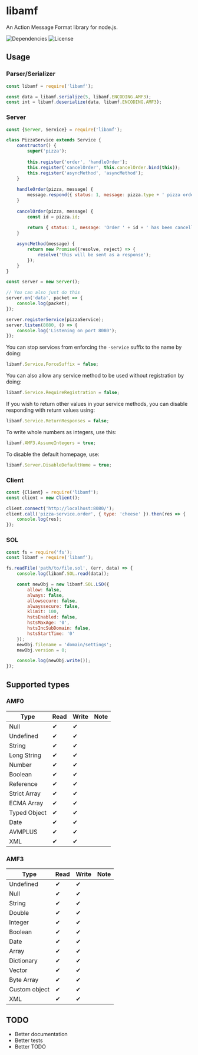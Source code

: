 # libamf
An Action Message Format library for node.js.

![Dependencies](https://img.shields.io/david/pyrodash/libamf) ![License](https://img.shields.io/npm/l/libamf)

## Usage
### Parser/Serializer
```javascript
const libamf = require('libamf');

const data = libamf.serialize(5, libamf.ENCODING.AMF3);
const int = libamf.deserialize(data, libamf.ENCODING.AMF3);
```
### Server
```javascript
const {Server, Service} = require('libamf');

class PizzaService extends Service {
    constructor() {
        super('pizza');
        
        this.register('order', 'handleOrder');
        this.register('cancelOrder', this.cancelOrder.bind(this));
        this.register('asyncMethod', 'asyncMethod');
    }
    
    handleOrder(pizza, message) {
        message.respond({ status: 1, message: pizza.type + ' pizza ordered!'});
    }
    
    cancelOrder(pizza, message) {
        const id = pizza.id;
        
        return { status: 1, message: 'Order ' + id + ' has been cancelled successfully.'};
    }

    asyncMethod(message) {
        return new Promise((resolve, reject) => {
            resolve('this will be sent as a response');
        });
    }
}

const server = new Server();

// You can also just do this
server.on('data', packet => {
    console.log(packet);
});

server.registerService(pizzaService);
server.listen(8080, () => {
    console.log('Listening on port 8080');
});
```
You can stop services from enforcing the `-service` suffix to the name by doing:
```javascript
libamf.Service.ForceSuffix = false;
```
You can also allow any service method to be used without registration by doing:
```javascript
libamf.Service.RequireRegistration = false;
```
If you wish to return other values in your service methods, you can disable responding with return values using:
```javascript
libamf.Service.ReturnResponses = false;
```
To write whole numbers as integers, use this:
```javascript
libamf.AMF3.AssumeIntegers = true;
```
To disable the default homepage, use:
```javascript
libamf.Server.DisableDefaultHome = true;
```
### Client
```javascript
const {Client} = require('libamf');
const client = new Client();

client.connect('http://localhost:8080/');
client.call('pizza-service.order', { type: 'cheese' }).then(res => {
    console.log(res);
});
```
### SOL
```javascript
const fs = require('fs');
const libamf = require('libamf');

fs.readFile('path/to/file.sol', (err, data) => {
    console.log(libamf.SOL.read(data));

    const newObj = new libamf.SOL.LSO({
        allow: false,
        always: false,
        allowsecure: false,
        alwayssecure: false,
        klimit: 100,
        hstsEnabled: false,
        hstsMaxAge: '0',
        hstsIncSubDomain: false,
        hstsStartTime: '0'
    });
    newObj.filename = 'domain/settings';
    newObj.version = 0;

    console.log(newObj.write());
});
```

## Supported types
### AMF0
|Type|Read|Write|Note|
|--|--|--|--|
|Null|✔|✔|
|Undefined|✔|✔|
|String|✔|✔|
|Long String|✔|✔|
|Number|✔|✔|
|Boolean|✔|✔|
|Reference|✔|✔|
|Strict Array|✔|✔|
|ECMA Array|✔|✔|
|Typed Object|✔|✔|
|Date|✔|✔|
|AVMPLUS|✔|✔|
|XML|✔|✔|
### AMF3
|Type|Read|Write|Note|
|--|--|--|--|
|Undefined|✔|✔|
|Null|✔|✔|
|String|✔|✔|
|Double|✔|✔|
|Integer|✔|✔|
|Boolean|✔|✔|
|Date|✔|✔|
|Array|✔|✔|
|Dictionary|✔|✔|
|Vector|✔|✔|
|Byte Array|✔|✔|
|Custom object|✔|✔|
|XML|✔|✔|

## TODO
 - Better documentation
 - Better tests
 - Better TODO
